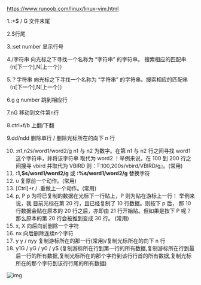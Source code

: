 https://www.runoob.com/linux/linux-vim.html

1.:+$  / G 文件末尾

2.$行尾

3.:set number 显示行号

4./字符串 向光标之下寻找一个名称为 “字符串” 的字符串。     搜索相应的匹配串（n[下一个],N[上一个]）

5.？字符串 向光标之下寻找一个名称为 “字符串” 的字符串。搜索相应的匹配串（n[下一个],N[上一个]）

6.g g   number 跳到相应行

7.nG 移动到文件第n行

8.ctrl+f/b 上翻/下翻

9.dd/ndd 删除单行  / 删除光标所在的向下 n 行

10. :n1,n2s/word1/word2/g       n1 与 n2 为数字。在第 n1 与 n2 行之间寻找 word1 这个字符串，并将该字符串												取代为 word2 ！举例来说，在 100 到 200 行之间搜寻 vbird 并取代为 VBIRD 												则：『:100,200s/vbird/VBIRD/g』。(常用)
11. **:1,$s/word1/word2/g** 或 **:%s/word1/word2/g**   替换字符
12. u 复原前一个动作。(常用)
13. [Ctrl]+r  / .重做上一个动作。(常用)
14. p, P                                         p 为将已复制的数据在光标下一行贴上，P 则为贴在游标上一行！ 举例来说，我            目前光标在第 20 行，且已经复制了 10 行数据。则按下 p 后， 那 10 行数据会贴在原本的 20 行之后，亦即由 21 行开始贴。但如果是按下 P 呢？ 那么原本的第 20 行会被推到变成 30 行。 (常用)
15. x, X  向后向前删除一个字符
16. nx 向后删除连续n个字符
17. y y / nyy     复制游标所在的那一行(常用)/复制光标所在的向下 n 行
18. y1G / yG / y0 / y$ (复制游标所在行到第一行的所有数据,复制游标所在行到最后一行的所有数据,复制光标所在的那个字符到该行行首的所有数据,复制光标所在的那个字符到该行行尾的所有数据)



![img](https://www.runoob.com/wp-content/uploads/2015/10/vi-vim-cheat-sheet-sch.gif)